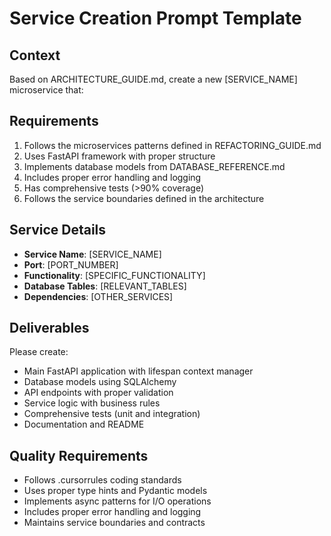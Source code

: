 # Service Creation Prompt Template

## Context
Based on ARCHITECTURE_GUIDE.md, create a new [SERVICE_NAME] microservice that:

## Requirements
1. Follows the microservices patterns defined in REFACTORING_GUIDE.md
2. Uses FastAPI framework with proper structure
3. Implements database models from DATABASE_REFERENCE.md
4. Includes proper error handling and logging
5. Has comprehensive tests (>90% coverage)
6. Follows the service boundaries defined in the architecture

## Service Details
- **Service Name**: [SERVICE_NAME]
- **Port**: [PORT_NUMBER]
- **Functionality**: [SPECIFIC_FUNCTIONALITY]
- **Database Tables**: [RELEVANT_TABLES]
- **Dependencies**: [OTHER_SERVICES]

## Deliverables
Please create:
- Main FastAPI application with lifespan context manager
- Database models using SQLAlchemy
- API endpoints with proper validation
- Service logic with business rules
- Comprehensive tests (unit and integration)
- Documentation and README

## Quality Requirements
- Follows .cursorrules coding standards
- Uses proper type hints and Pydantic models
- Implements async patterns for I/O operations
- Includes proper error handling and logging
- Maintains service boundaries and contracts
